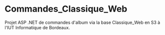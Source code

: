 # Commandes_Classique_Web
Projet ASP .NET de commandes d'album via la base Classique_Web en S3 à l'IUT Informatique de Bordeaux.
